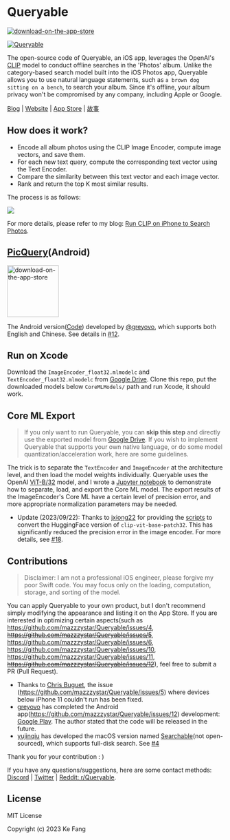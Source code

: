 # Queryable
<a href="https://apps.apple.com/us/app/queryable-find-photo-by-text/id1661598353?platform=iphone">
    <img src="https://github-production-user-asset-6210df.s3.amazonaws.com/6824141/252914927-51414112-236b-4f7a-a13b-5210f9203198.svg" alt="download-on-the-app-store">
</a>

[![Queryable](https://mazzzystar.github.io/images/2022-12-28/Queryable-search-result.jpg)](https://apps.apple.com/us/app/queryable-find-photo-by-text/id1661598353?platform=iphone)

The open-source code of Queryable, an iOS app, leverages the OpenAI's [CLIP](https://github.com/openai/CLIP) model to conduct offline searches in the 'Photos' album. Unlike the category-based search model built into the iOS Photos app, Queryable allows you to use natural language statements, such as `a brown dog sitting on a bench`, to search your album. Since it's offline, your album privacy won't be compromised by any company, including Apple or Google.

[Blog](https://mazzzystar.github.io/2022/12/29/Run-CLIP-on-iPhone-to-Search-Photos/) | [Website](https://queryable.app/) | [App Store](https://apps.apple.com/us/app/queryable-find-photo-by-text/id1661598353?platform=iphone) | [故事](https://v2ex.com/t/955496)

## How does it work?
* Encode all album photos using the CLIP Image Encoder, compute image vectors, and save them.
* For each new text query, compute the corresponding text vector using the Text Encoder.
* Compare the similarity between this text vector and each image vector.
* Rank and return the top K most similar results.

The process is as follows:

![](https://raw.githubusercontent.com/mazzzystar/Queryable/ce184131123650fb014eaa8514e37b1202625d14/Queryable/Queryable/Assets.xcassets/Queryable-flow-chart.jpeg)

For more details, please refer to my blog: [Run CLIP on iPhone to Search Photos](https://mazzzystar.github.io/2022/12/29/Run-CLIP-on-iPhone-to-Search-Photos/).

## [PicQuery](https://github.com/greyovo/PicQuery)(Android)
<a href="https://play.google.com/store/apps/details?id=me.grey.picquery">
    <img src="https://github-production-user-asset-6210df.s3.amazonaws.com/6824141/274861421-69a37ae7-55b3-46b2-ad24-5368eb2734f9.png" alt="download-on-the-app-store" width="120">
</a>

The Android version([Code](https://github.com/greyovo/PicQuery)) developed by [@greyovo](https://github.com/greyovo), which supports both English and Chinese. See details in [#12](https://github.com/mazzzystar/Queryable/issues/12).

## Run on Xcode
Download the `ImageEncoder_float32.mlmodelc` and `TextEncoder_float32.mlmodelc` from [Google Drive](https://drive.google.com/drive/folders/12ze3UcqrXt9qeySGh_j_zWE-PWRDTzJv?usp=drive_link).
Clone this repo, put the downloaded models below `CoreMLModels/` path and run Xcode, it should work.

## Core ML Export
> If you only want to run Queryable, you can **skip this step** and directly use the exported model from [Google Drive](https://drive.google.com/drive/folders/12ze3UcqrXt9qeySGh_j_zWE-PWRDTzJv?usp=drive_link). If you wish to implement Queryable that supports your own native language, or do some model quantization/acceleration work, here are some guidelines.

The trick is to separate the `TextEncoder` and `ImageEncoder` at the architecture level, and then load the model weights individually. Queryable uses the OpenAI [ViT-B/32](https://github.com/openai/CLIP) model, and I wrote a [Jupyter notebook](https://github.com/mazzzystar/Queryable/blob/main/PyTorch2CoreML.ipynb) to demonstrate how to separate, load, and export the Core ML model. The export results of the ImageEncoder's Core ML have a certain level of precision error, and more appropriate normalization parameters may be needed.

* Update (2023/09/22): Thanks to [jxiong22](https://github.com/jxiong22) for providing the [scripts](https://github.com/mazzzystar/Queryable/blob/main/PyTorch2CoreML-HuggingFace.ipynb) to convert the HuggingFace version of `clip-vit-base-patch32`. This has significantly reduced the precision error in the image encoder. For more details, see [#18](https://github.com/mazzzystar/Queryable/pull/18).

## Contributions
> Disclaimer: I am not a professional iOS engineer, please forgive my poor Swift code. You may focus only on the loading, computation, storage, and sorting of the model. 

You can apply Queryable to your own product, but I don't recommend simply modifying the appearance and listing it on the App Store. 
If you are interested in optimizing certain aspects(such as https://github.com/mazzzystar/Queryable/issues/4, ~~https://github.com/mazzzystar/Queryable/issues/5~~, https://github.com/mazzzystar/Queryable/issues/6, https://github.com/mazzzystar/Queryable/issues/10, https://github.com/mazzzystar/Queryable/issues/11, ~~https://github.com/mazzzystar/Queryable/issues/12~~), feel free to submit a PR (Pull Request).
* Thanks to [
Chris Buguet](https://github.com/codingstyle), the issue (https://github.com/mazzzystar/Queryable/issues/5) where devices below iPhone 11 couldn't run has been fixed.
* [greyovo](https://github.com/greyovo) has completed the Android app(https://github.com/mazzzystar/Queryable/issues/12) development: [Google Play](https://play.google.com/store/apps/details?id=me.grey.picquery). The author stated that the code will be released in the future.
* [yujinqiu](https://github.com/yujinqiu) has developed the macOS version named [Searchable](https://www.engineerdraft.com/en/searchable/)(not open-sourced), which supports full-disk search. See [#4](https://github.com/mazzzystar/Queryable/issues/4#issuecomment-1990979537)

Thank you for your contribution : )

If you have any questions/suggestions, here are some contact methods: [Discord](https://discord.com/invite/R3wNsqq3v5) | [Twitter](https://twitter.com/immazzystar) | [Reddit: r/Queryable](https://www.reddit.com/r/Queryable/).

## License
MIT License

Copyright (c) 2023 Ke Fang
